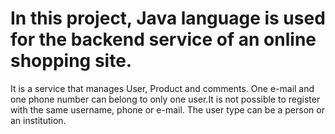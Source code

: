 # In this project, Java language is used for the backend service of an online shopping site.
It is a service that manages User, Product and comments. One e-mail and one phone number can belong to only one user.It is not possible to register with the same username, phone or e-mail. The user type can be a person or an institution.
